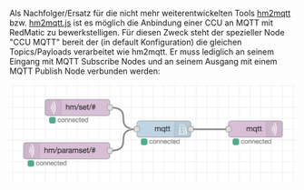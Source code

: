 Als Nachfolger/Ersatz für die nicht mehr weiterentwickelten Tools [hm2mqtt](https://github.com/owagner/hm2mqtt) bzw. [hm2mqtt.js](https://guthub.com/hobbyquaker/hm2mqtt.js) ist es möglich die Anbindung einer CCU an MQTT mit RedMatic zu bewerkstelligen. Für diesen Zweck steht der spezieller Node "CCU MQTT" bereit der (in default Konfiguration) die gleichen Topics/Payloads verarbeitet wie hm2mqtt. Er muss lediglich an seinem Eingang mit MQTT Subscribe Nodes und an seinem Ausgang mit einem MQTT Publish Node verbunden werden:

![](images/mqtt.png)



